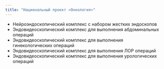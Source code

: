 ```yaml
---
title: "Национальный проект «Онкология»"
---
```

- Нейроэндоскопический комплекс с набором жестких эндоскопов
- Эндовидеоскопический комплекс для выполнения абдоминальных операций
- Эндовидеоскопический комплекс для выполнения гинекологических операций
- Эндовидеоскопический комплекс для выполнения ЛОР операций
- Эндовидеоскопический комплекс для выполнения урологических операций
